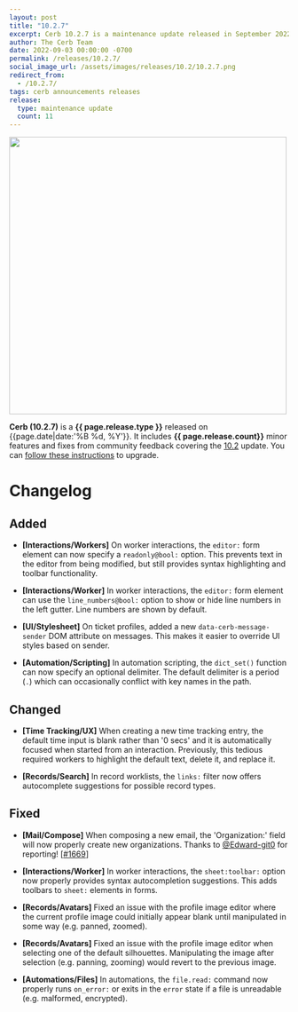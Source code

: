 ```yaml
---
layout: post
title: "10.2.7"
excerpt: Cerb 10.2.7 is a maintenance update released in September 2022 with 11 improvements from community feedback.
author: The Cerb Team
date: 2022-09-03 00:00:00 -0700
permalink: /releases/10.2.7/
social_image_url: /assets/images/releases/10.2/10.2.7.png
redirect_from:
  - /10.2.7/
tags: cerb announcements releases
release:
  type: maintenance update
  count: 11
---
```


<div class="cerb-screenshot">
<img src="{{page.social_image_url}}" class="screenshot" width="500">
</div>

**Cerb (10.2.7)** is a **{{ page.release.type }}** released on {{page.date|date:'%B %d, %Y'}}. It includes **{{ page.release.count}}** minor features and fixes from community feedback covering the [10.2](/releases/10.2/) update.  You can [follow these instructions](/docs/upgrading/) to upgrade.

# Changelog

## Added

* **[Interactions/Workers]** On worker interactions, the `editor:` form element can now specify a `readonly@bool:` option. This prevents text in the editor from being modified, but still provides syntax highlighting and toolbar functionality.

* **[Interactions/Worker]** In worker interactions, the `editor:` form element can use the `line_numbers@bool:` option to show or hide line numbers in the left gutter. Line numbers are shown by default.

* **[UI/Stylesheet]** On ticket profiles, added a new `data-cerb-message-sender` DOM attribute on messages. This makes it easier to override UI styles based on sender.

* **[Automation/Scripting]** In automation scripting, the `dict_set()` function can now specify an optional delimiter. The default delimiter is a period (`.`) which can occasionally conflict with key names in the path.

## Changed

* **[Time Tracking/UX]** When creating a new time tracking entry, the default time input is blank rather than '0 secs' and it is automatically focused when started from an interaction. Previously, this tedious required workers to highlight the default text, delete it, and replace it.

* **[Records/Search]** In record worklists, the `links:` filter now offers autocomplete suggestions for possible record types.

## Fixed

* **[Mail/Compose]** When composing a new email, the 'Organization:' field will now properly create new organizations. Thanks to [@Edward-git0](https://github.com/Edward-git0) for reporting!  [[#1669](https://github.com/jstanden/cerb/issues/1669)]

* **[Interactions/Worker]** In worker interactions, the `sheet:toolbar:` option now properly provides syntax autocompletion suggestions. This adds toolbars to `sheet:` elements in forms.

* **[Records/Avatars]** Fixed an issue with the profile image editor where the current profile image could initially appear blank until manipulated in some way (e.g. panned, zoomed).

* **[Records/Avatars]** Fixed an issue with the profile image editor when selecting one of the default silhouettes. Manipulating the image after selection (e.g. panning, zooming) would revert to the previous image.

* **[Automations/Files]** In automations, the `file.read:` command now properly runs `on_error:` or exits in the `error` state if a file is unreadable (e.g. malformed, encrypted).